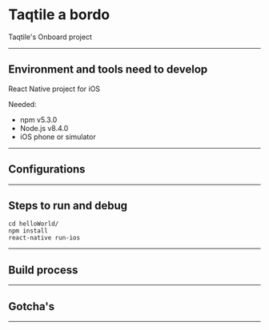 # Taqtile a bordo
Taqtile's Onboard project

---
## Environment and tools need to develop
React Native project for iOS

Needed:
* npm v5.3.0
* Node.js v8.4.0
* iOS phone or simulator

---
## Configurations

---
## Steps to run and debug
```
cd helloWorld/
npm install
react-native run-ios
```
---
## Build process

---
## Gotcha's

---
